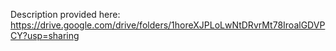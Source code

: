 Description provided here: https://drive.google.com/drive/folders/1horeXJPLoLwNtDRvrMt78IroalGDVPCY?usp=sharing
